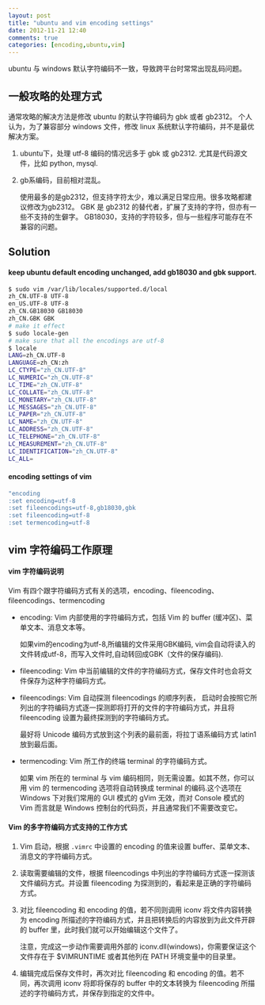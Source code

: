 ```yaml
---
layout: post
title: "ubuntu and vim encoding settings"
date: 2012-11-21 12:40
comments: true
categories: [encoding,ubuntu,vim]
---
```


ubuntu 与 windows 默认字符编码不一致，导致跨平台时常常出现乱码问题。

<!--more-->

一般攻略的处理方式
------------------

通常攻略的解决方法是修改 ubuntu 的默认字符编码为 gbk 或者 gb2312。
个人认为，为了兼容部分 windows 文件，修改 linux 系统默认字符编码，并不是最优解决方案。

1. ubuntu下，处理 utf-8 编码的情况远多于 gbk 或 gb2312.
	尤其是代码源文件，比如 python, mysql.
2. gb系编码，目前相对混乱。

	使用最多的是gb2312，但支持字符太少，难以满足日常应用。很多攻略都建议修改为gb2312。
	GBK 是 gb2312 的替代者，扩展了支持的字符，但亦有一些不支持的生僻字。
	GB18030，支持的字符较多，但与一些程序可能存在不兼容的问题。

Solution
--------

#### keep ubuntu default encoding unchanged, add gb18030 and gbk support.

``` bash add support of gb* encoding
$ sudo vim /var/lib/locales/supported.d/local
zh_CN.UTF-8 UTF-8
en_US.UTF-8 UTF-8
zh_CN.GB18030 GB18030
zh_CN.GBK GBK
# make it effect
$ sudo locale-gen
# make sure that all the encodings are utf-8
$ locale
LANG=zh_CN.UTF-8
LANGUAGE=zh_CN:zh
LC_CTYPE="zh_CN.UTF-8"
LC_NUMERIC="zh_CN.UTF-8"
LC_TIME="zh_CN.UTF-8"
LC_COLLATE="zh_CN.UTF-8"
LC_MONETARY="zh_CN.UTF-8"
LC_MESSAGES="zh_CN.UTF-8"
LC_PAPER="zh_CN.UTF-8"
LC_NAME="zh_CN.UTF-8"
LC_ADDRESS="zh_CN.UTF-8"
LC_TELEPHONE="zh_CN.UTF-8"
LC_MEASUREMENT="zh_CN.UTF-8"
LC_IDENTIFICATION="zh_CN.UTF-8"
LC_ALL=
```

#### encoding settings of vim

``` bash setting of vim in vimrc
"encoding
:set encoding=utf-8
:set fileencodings=utf-8,gb18030,gbk
:set fileencoding=utf-8
:set termencoding=utf-8
```

vim 字符编码工作原理
--------------------

#### vim 字符编码说明

Vim 有四个跟字符编码方式有关的选项，encoding、fileencoding、fileencodings、termencoding

- encoding: Vim 内部使用的字符编码方式，包括 Vim 的 buffer (缓冲区)、菜单文本、消息文本等。

	如果vim的encoding为utf-8,所编辑的文件采用GBK编码,
	vim会自动将读入的文件转成utf-8，而写入文件时,自动转回成GBK（文件的保存编码). 
- fileencoding: Vim 中当前编辑的文件的字符编码方式，保存文件时也会将文件保存为这种字符编码方式。
- fileencodings: Vim 自动探测 fileencodings 的顺序列表， 启动时会按照它所列出的字符编码方式逐一探测即将打开的文件的字符编码方式，并且将 fileencoding 设置为最终探测到的字符编码方式。

	最好将 Unicode 编码方式放到这个列表的最前面，将拉丁语系编码方式 latin1 放到最后面。 
- termencoding: Vim 所工作的终端 terminal 的字符编码方式。

	如果 vim 所在的 terminal 与 vim 编码相同，则无需设置。如其不然，你可以用 vim 的 termencoding 选项将自动转换成 terminal 的编码.这个选项在 Windows 下对我们常用的 GUI 模式的 gVim 无效，而对 Console 模式的 Vim 而言就是 Windows 控制台的代码页，并且通常我们不需要改变它。 

#### Vim 的多字符编码方式支持的工作方式

1. Vim 启动，根据 `.vimrc` 中设置的 encoding 的值来设置 buffer、菜单文本、消息文的字符编码方式。 
2. 读取需要编辑的文件，根据 fileencodings 中列出的字符编码方式逐一探测该文件编码方式。并设置 fileencoding 为探测到的，看起来是正确的字符编码方式。 
3. 对比 fileencoding 和 encoding 的值，若不同则调用 iconv 将文件内容转换为 encoding 所描述的字符编码方式，并且把转换后的内容放到为此文件开辟的 buffer 里，此时我们就可以开始编辑这个文件了。

	注意，完成这一步动作需要调用外部的 iconv.dll(windows)，你需要保证这个文件存在于 $VIMRUNTIME 或者其他列在 PATH 环境变量中的目录里。 
4. 编辑完成后保存文件时，再次对比 fileencoding 和 encoding 的值。若不同，再次调用 iconv 将即将保存的 buffer 中的文本转换为 fileencoding 所描述的字符编码方式，并保存到指定的文件中。

